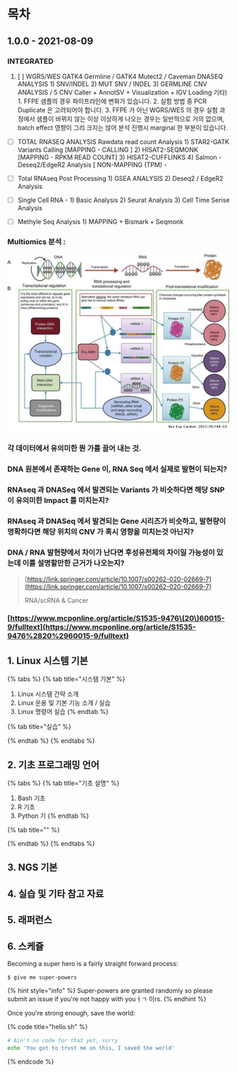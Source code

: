 # 목차

## 1.0.0 - 2021-08-09

### INTEGRATED

1. [ ] WGRS/WES GATK4 Germline / GATK4 Mutect2 / Caveman DNASEQ ANALYSIS  1\) SNV/INDEL 2\) MUT SNV / INDEL 3\) GERMLINE CNV ANALYSIS / 5 CNV Caller + AnnotSV + Visualization + IGV Loading  기타\)  1. FFPE 샘플의 경우 파이프라인에 변화가 있습니다. 2. 실험 방법 중 PCR Duplicate 은 고려되어야 합니다. 3. FFPE 가 아닌 WGRS/WES 의 경우 실험 과정에서 샘플이 바뀌지 않는 이상 이상하게 나오는 경우는 일반적으로 거의 없으며, batch effect 영향이 그리 크지는 않어 분석 진행시 marginal 한 부분이 있습니다. 



* [ ] TOTAL RNASEQ ANALYSIS  Rawdata read count Analysis 1\) STAR2-GATK Variants Calling \[MAPPING - CALLING \] 2\) HISAT2-SEQMONK \[MAPPING - RPKM READ COUNT\] 3\) HISAT2-CUFFLINKS  4\) Salmon - Deseq2/EdgeR2 Analysis \[ NON-MAPPING \(TPM\) - 



* [ ] Total RNAseq Post Processing 1\) GSEA ANALYSIS 2\) Deseq2 / EdgeR2 Analysis



* [ ] Single Cell RNA - 1\) Basic Analysis  2\) Seurat Analysis  3\) Cell Time Serise Analysis



* [ ] Methyle Seq Analysis 1\) MAPPING + Bismark + Seqmonk

###      

### Multiomics 분석 : 

![](.gitbook/assets/image%20%2896%29.png)

### 각 데이터에서 유의미한 뭔 가를 끌어 내는 것.

### DNA 원본에서 존재하는 Gene 이, RNA Seq 에서 실제로 발현이 되는지? 

### RNAseq 과 DNASeq 에서 발견되는 Variants 가 비슷하다면 해당 SNP이 유의미한 Impact 를 미치는지? 

### RNAseq 과 DNASeq 에서 발견되는 Gene 시리즈가 비슷하고, 발현량이 명확하다면 해당 위치의 CNV 가 혹시 영향을 미치는것 아닌지? 

### DNA / RNA 발현량에서 차이가 난다면 후성유전체의 차이일 가능성이 있는데 이를 설명할만한 근거가 나오는지?







> [https://link.springer.com/article/10.1007/s00262-020-02669-7](https://link.springer.com/article/10.1007/s00262-020-02669-7)
>
> RNA/scRNA & Cancer

### [https://www.mcponline.org/article/S1535-9476\(20\)60015-9/fulltext](https://www.mcponline.org/article/S1535-9476%2820%2960015-9/fulltext)



## 

## 

## 1. Linux 시스템 기본

{% tabs %}
{% tab title="시스템 기본" %}
1. Linux 시스템 간략 소개
2. Linux 운용 및 기본 기능 소개 / 실습
3. Linux 명령어 실습 
{% endtab %}

{% tab title="실습" %}

{% endtab %}
{% endtabs %}

## 2. 기초 프로그래밍 언어

{% tabs %}
{% tab title="기초 설명" %}
1. Bash 기초
2. R 기초
3. Python 기
{% endtab %}

{% tab title="" %}

{% endtab %}
{% endtabs %}

## 3. NGS 기본 

## 4. 실습 및 기타 참고 자료

## 5. 래퍼런스

## 6. 스케쥴





















Becoming a super hero is a fairly straight forward process:

```
$ give me super-powers
```

{% hint style="info" %}
 Super-powers are granted randomly so please submit an issue if you're not happy with youㅓㄱ 이rs.
{% endhint %}

Once you're strong enough, save the world:

{% code title="hello.sh" %}
```bash
# Ain't no code for that yet, sorry
echo 'You got to trust me on this, I saved the world'
```
{% endcode %}



